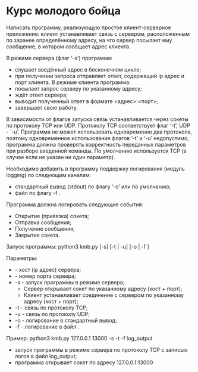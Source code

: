 # Курс молодого бойца

Написать программу, реализующую простое клиент-серверное приложение: клиент
устанавливает связь с сервером, расположенным по заранее определённому адресу, на что
сервер посылает ему сообщение, в котором сообщает адрес клиента. 

В режиме сервера (флаг ‘-s’) программа:
 * слушает введённый адрес в бесконечном цикле;
 * при получении запроса отправляет ответ, содержащий ip адрес и порт клиента.
В режиме клиента программа:
 * посылает запрос серверу по указанному адресу;
 * ждёт ответ сервера;
 * выводит полученный ответ в формате <адрес>:<порт>;
 * завершает свою работу.
 
В зависимости от флагов запуска связь устанавливается через сокеты по протоколу TCP или UDP. Протоколу TCP соответствует флаг ‘-t’, UDP - ‘-u’. Программа не может использовать одновременно два протокола, поэтому одновременное использование флагов ‘-t’ и ‘-u’ недопустимо, программа должна проверять корректность переданных параметров при разборе введенной команды. По умолчанию используется TCP (в случае если не указан ни один параметр).

Необходимо добавить в программу поддержку логирования (модуль logging) по
следующим каналам:
* стандартный вывод (stdout) по флагу ‘-o’ или по умолчанию;
* файл <file> по флагу -f <file>.

Программа должна логировать следующие события:
* Открытие (привязка) сокета;
* Отправка сообщения;
* Получение сообщения;
* Закрытие сокета.

Запуск программы: python3 kmb.py <host> <port> [-s] [-t | -u] [-o | -f <file>]

Параметры:
* <host> - хост (ip адрес) сервера;
* <port> - номер порта сервера;
* -s - запуск программы в режиме сервера;
    + Сервер открывает сокет по указанному адресу (хост + порт);
    + Клиент устанавливает соединение с сервером по указанному адресу (хост +
порт);
* -t - связь по протоколу TCP;
* -u - связь по протоколу UDP;
* -o - логирование в стандартный вывод;
* -f <file> - логирование в файл <file>.

Пример: python3 kmb.py 127.0.0.1 13000 -s -t -f log_output
* запуск программы в режиме сервера по протоколу TCP с записью логов в файл
log_output;
* программа открывает сокет по адресу 127.0.0.1:13000